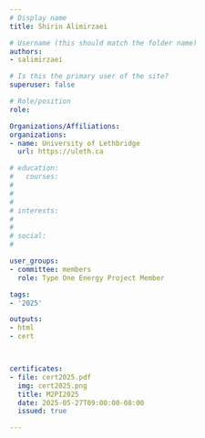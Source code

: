 ```yaml
---
# Display name
title: Shirin Alimirzaei

# Username (this should match the folder name)
authors:
- salimirzaei

# Is this the primary user of the site?
superuser: false

# Role/position
role: 

Organizations/Affiliations:
organizations:
- name: University of Lethbridge
  url: https://uleth.ca

# education:
#   courses:
#   
# 
# 
# interests:
#   
# 
# social:
#    

user_groups:
- committee: members
  role: Type One Energy Project Member

tags:
- '2025'

outputs:
- html
- cert



certificates:
- file: cert2025.pdf
  img: cert2025.png
  title: M2PI2025
  date: 2025-05-27T09:00:00-08:00
  issued: true

---
```


